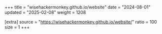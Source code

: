 +++
title = "wisehackermonkey.github.io/website"
date = "2024-08-01"
updated = "2025-02-08"
weight = 1208

[extra]
source = "https://wisehackermonkey.github.io/website/"
ratio = 100
size = 1
+++
